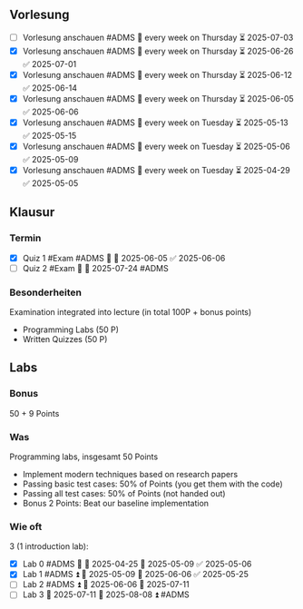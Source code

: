## Vorlesung
- [ ] Vorlesung anschauen #ADMS 🔁 every week on Thursday ⏳ 2025-07-03
- [x] Vorlesung anschauen #ADMS 🔁 every week on Thursday ⏳ 2025-06-26 ✅ 2025-07-01
- [x] Vorlesung anschauen #ADMS 🔁 every week on Thursday ⏳ 2025-06-12 ✅ 2025-06-14
- [x] Vorlesung anschauen #ADMS 🔁 every week on Thursday ⏳ 2025-06-05 ✅ 2025-06-06
- [x] Vorlesung anschauen #ADMS 🔁 every week on Tuesday ⏳ 2025-05-13 ✅ 2025-05-15
- [x] Vorlesung anschauen #ADMS 🔁 every week on Tuesday ⏳ 2025-05-06 ✅ 2025-05-09
- [x] Vorlesung anschauen #ADMS 🔁 every week on Tuesday ⏳ 2025-04-29 ✅ 2025-05-05
## Klausur
### Termin
- [x] Quiz 1 #Exam #ADMS 🔺 🛫 2025-06-05 ✅ 2025-06-06
- [ ] Quiz 2 #Exam 🔺 🛫 2025-07-24 #ADMS 

### Besonderheiten
Examination integrated into lecture (in total 100P + bonus points)
-  Programming Labs (50 P)
-  Written Quizzes (50 P)
## Labs
### Bonus
50 + 9 Points

### Was
Programming labs, insgesamt 50 Points
-  Implement modern techniques based on research papers
-  Passing basic test cases: 50% of Points (you get them with the code)
- Passing all test cases: 50% of Points (not handed out)
- Bonus 2 Points: Beat our baseline implementation

### Wie oft
3 (1 introduction lab):
- [x] Lab 0 #ADMS 🔼 🛫 2025-04-25 📅 2025-05-09 ✅ 2025-05-06
- [x] Lab 1 #ADMS ⏫ 🛫 2025-05-09 📅 2025-06-06 ✅ 2025-05-25
- [ ] Lab 2 #ADMS ⏫ 🛫 2025-06-06 📅 2025-07-11
- [ ] Lab 3 🛫  2025-07-11 📅 2025-08-08 ⏫ #ADMS